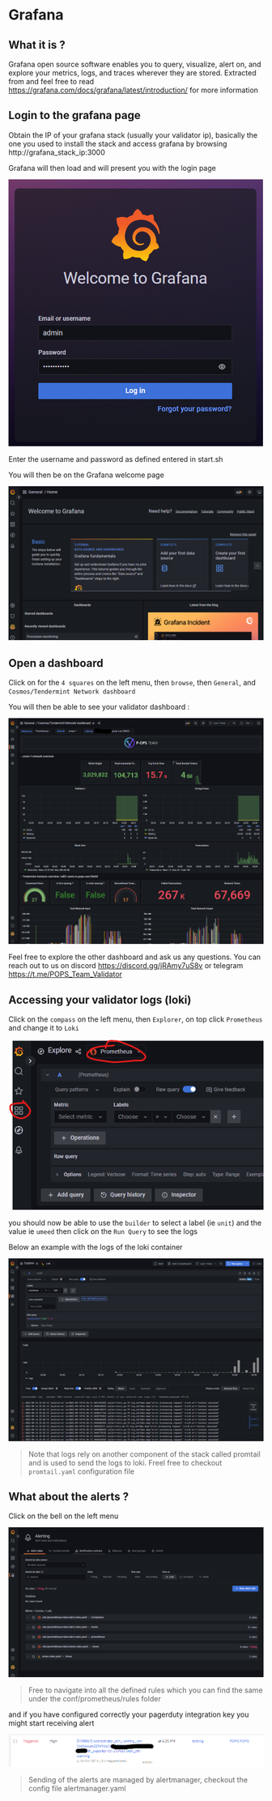 # Grafana

## What it is ?

Grafana open source software enables you to query, visualize, alert on, and explore your metrics, logs, and traces wherever they are stored. Extracted from and feel free to read https://grafana.com/docs/grafana/latest/introduction/ for more information

## Login to the grafana page

Obtain the IP of your grafana stack (usually your validator ip), basically the one you used to install the stack and access grafana by browsing http://grafana_stack_ip:3000

Grafana will then load and will present you with the login page

![Grafana login screen](img/grafana-login.png?raw=true "Grafana login screen")

Enter the username and password as defined entered in start.sh

You will then be on the Grafana welcome page

![Grafana welcome](img/grafana-welcome.png?raw=true "Grafana welcome")

## Open a dashboard

Click on for the `4 squares` on the left menu, then `browse`, then `General`, and `Cosmos/Tendermint Network dashboard`

You will then be able to see your validator dashboard :

![Validator dashboard](img/grafana-validator-dashboard.png?raw=true "Validator dashboard")

Feel free to explore the other dashboard and ask us any questions. You can reach out to us on discord https://discord.gg/jRAmy7uS8v or telegram https://t.me/POPS_Team_Validator


## Accessing your validator logs (loki)

Click on the `compass` on the left menu, then `Explorer`, on top click `Prometheus` and change it to `Loki`

![Grafana explore](img/grafana-explore.png?raw=true "Grafana explore")

you should now be able to use the `builder` to select a label (ie `unit`) and the value ie `umeed` then click on the `Run Query` to see the logs

Below an example with the logs of the loki container

![Grafana logs](img/grafana-logs.png?raw=true "Grafana logs")

> Note that logs rely on another component of the stack called promtail and is used to send the logs to loki. Freel free to checkout `promtail.yaml` configuration file

## What about the alerts ?

Click on the bell on the left menu

![Grafana Alert](img/grafana-alert.png?raw=true "Grafana Alert")

> Free to navigate into all the defined rules which you can find the same under the conf/prometheus/rules folder

and if you have configured correctly your pagerduty integration key you might start receiving alert

![Pagerduty Alert](img/pagerduty-alert.png?raw=true "Pagerduty Alert")

> Sending of the alerts are managed by alertmanager, checkout the config file alertmanager.yaml
